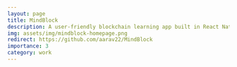 ```yaml
---
layout: page
title: MindBlock
description: A user-friendly blockchain learning app built in React Native
img: assets/img/mindblock-homepage.png
redirect: https://github.com/aarav22/MindBlock
importance: 3
category: work
---
```

